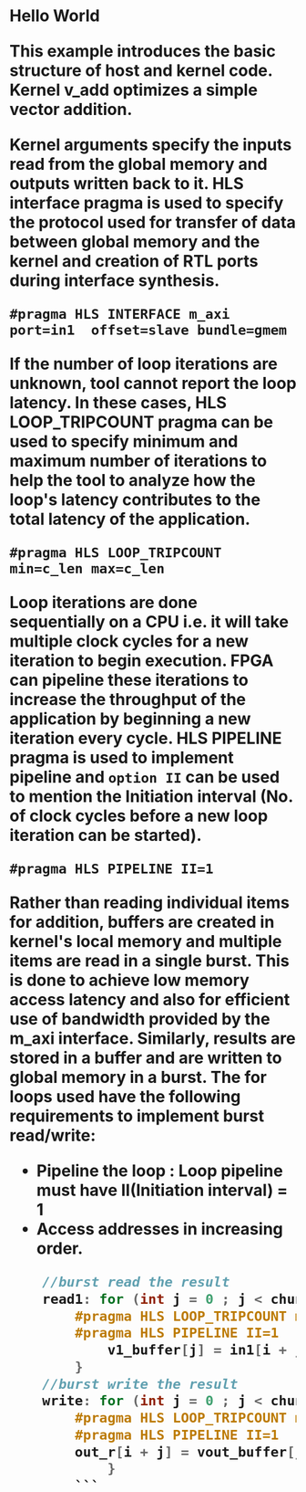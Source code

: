 
<h1>Hello World


This example introduces the basic structure of host and kernel code. Kernel v_add optimizes a simple vector addition.


Kernel arguments specify the inputs read from the global memory and outputs written back to it.
HLS interface pragma is used to specify the protocol used for transfer of data between global memory and the kernel and creation of
RTL ports during interface synthesis.

`#pragma HLS INTERFACE m_axi port=in1  offset=slave bundle=gmem`

If the number of loop iterations are unknown, tool cannot report the loop latency. In these cases, HLS LOOP_TRIPCOUNT pragma can be used to specify minimum and
maximum number of iterations to help the tool to analyze how the loop's latency contributes to the total latency of the application.

`#pragma HLS LOOP_TRIPCOUNT min=c_len max=c_len`

Loop iterations are done sequentially on a CPU i.e. it will take multiple clock cycles for a new iteration to begin execution. FPGA can pipeline these iterations
to increase the throughput of the application by beginning a new iteration every cycle. HLS PIPELINE pragma is used to implement pipeline and `option II` can be
used to mention the Initiation interval (No. of clock cycles before a new loop iteration can be started).


`#pragma HLS PIPELINE II=1`


Rather than reading individual items for addition, buffers are created in kernel's local memory and multiple items are read in a single burst.
This is done to achieve low memory access latency and also for efficient use of bandwidth provided by the m_axi interface.
Similarly, results are stored in a buffer and are written to global memory in a burst.
The for loops used have the following requirements to implement burst read/write:
- Pipeline the loop : Loop pipeline must have II(Initiation interval) = 1
- Access addresses in increasing order.

```C
    //burst read the result
    read1: for (int j = 0 ; j < chunk_size ; j++){
        #pragma HLS LOOP_TRIPCOUNT min=c_size max=c_size
        #pragma HLS PIPELINE II=1
            v1_buffer[j] = in1[i + j];
        }
    //burst write the result
    write: for (int j = 0 ; j < chunk_size ; j++){
        #pragma HLS LOOP_TRIPCOUNT min=c_size max=c_size
        #pragma HLS PIPELINE II=1
	    out_r[i + j] = vout_buffer[j];
            }    
        ```

